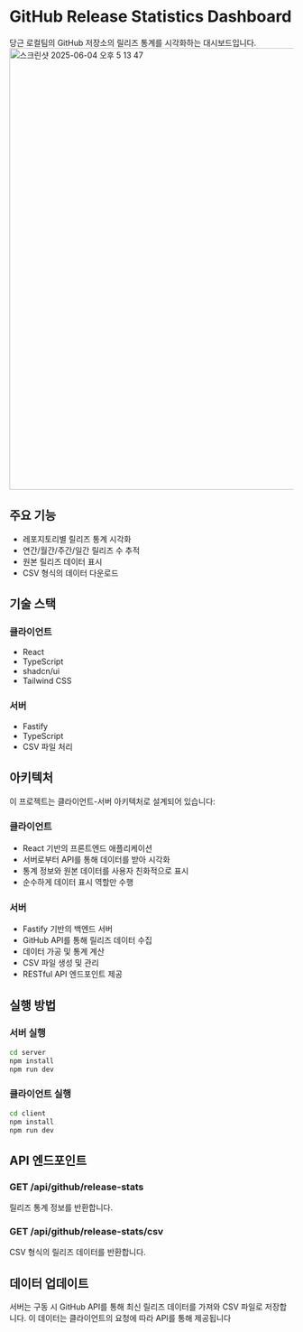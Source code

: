 # GitHub Release Statistics Dashboard

당근 로컬팀의 GitHub 저장소의 릴리즈 통계를 시각화하는 대시보드입니다.
<img width="783" alt="스크린샷 2025-06-04 오후 5 13 47" src="https://github.com/user-attachments/assets/d6c5eb87-ea89-412a-bb6b-3bd7dedcb7a0" />

## 주요 기능

- 레포지토리별 릴리즈 통계 시각화
- 연간/월간/주간/일간 릴리즈 수 추적
- 원본 릴리즈 데이터 표시
- CSV 형식의 데이터 다운로드

## 기술 스택

### 클라이언트

- React
- TypeScript
- shadcn/ui
- Tailwind CSS

### 서버

- Fastify
- TypeScript
- CSV 파일 처리

## 아키텍처

이 프로젝트는 클라이언트-서버 아키텍처로 설계되어 있습니다:

### 클라이언트

- React 기반의 프론트엔드 애플리케이션
- 서버로부터 API를 통해 데이터를 받아 시각화
- 통계 정보와 원본 데이터를 사용자 친화적으로 표시
- 순수하게 데이터 표시 역할만 수행

### 서버

- Fastify 기반의 백엔드 서버
- GitHub API를 통해 릴리즈 데이터 수집
- 데이터 가공 및 통계 계산
- CSV 파일 생성 및 관리
- RESTful API 엔드포인트 제공

## 실행 방법

### 서버 실행

```bash
cd server
npm install
npm run dev
```

### 클라이언트 실행

```bash
cd client
npm install
npm run dev
```

## API 엔드포인트

### GET /api/github/release-stats

릴리즈 통계 정보를 반환합니다.

### GET /api/github/release-stats/csv

CSV 형식의 릴리즈 데이터를 반환합니다.

## 데이터 업데이트

서버는 구동 시 GitHub API를 통해 최신 릴리즈 데이터를 가져와 CSV 파일로 저장합니다. 이 데이터는 클라이언트의 요청에 따라 API를 통해 제공됩니다
